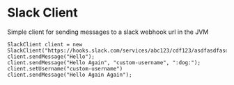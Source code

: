 # Slack Client
Simple client for sending messages to a slack webhook url in the JVM

    SlackClient client = new SlackClient("https://hooks.slack.com/services/abc123/cdf123/asdfasdfasdf");
    client.sendMessage("Hello");
    client.sendMessage("Hello Again", "custom-username", ":dog:");
    client.setUsername("custom-username")
    client.sendMessage("Hello Again Again");